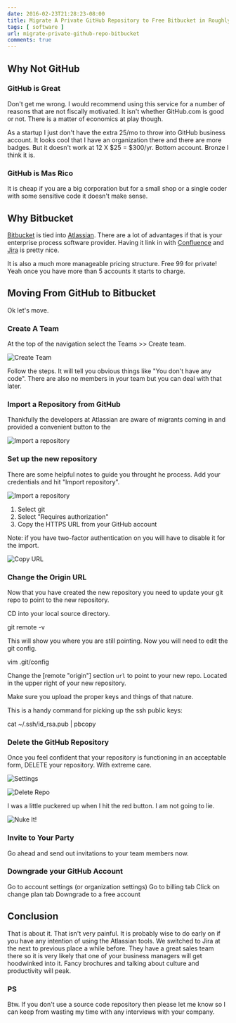 ```yaml
---
date: 2016-02-23T21:28:23-08:00
title: Migrate A Private GitHub Repository to Free Bitbucket in Roughly 7 Easy Steps
tags: [ software ]
url: migrate-private-github-repo-bitbucket
comments: true
---
```


## Why Not GitHub

### GitHub is Great

Don't get me wrong. I would recommend using this service for a number of reasons that are not fiscally motivated. It isn't whether GitHub.com is good or not. There is a matter of economics at play though.

As a startup I just don't have the extra 25/mo to throw into GitHub business account. It looks cool that I have an organization there and there are more badges.  But it doesn't work at 12 X $25 = $300/yr. Bottom account. Bronze I think it is.

### GitHub is Mas Rico

It is cheap if you are a big corporation but for a small shop or a single coder with some sensitive code it doesn't make sense.

## Why Bitbucket

[Bitbucket](https://bitbucket.org/) is tied into [Atlassian](https://www.atlassian.com/software/bitbucket). There are a lot of advantages if that is your enterprise process software provider.  Having it link in with [Confluence](https://www.atlassian.com/software/confluence) and [Jira](https://www.atlassian.com/software/jira) is pretty nice.

It is also a much more manageable pricing structure.  Free 99 for private! Yeah once you have more than 5 accounts it starts to charge.

## Moving From GitHub to Bitbucket

Ok let's move.

### Create A Team

At the top of the navigation select the Teams >> Create team.

![Create Team](/images/github-bitbucket-migration-1.png)

Follow the steps. It will tell you obvious things like "You don't have any code". There are also no members in your team but you can deal with that later.



### Import a Repository from GitHub

Thankfully the developers at Atlassian are aware of migrants coming in and provided a convenient button to the

![Import a repository](/images/github-bitbucket-migration-2.png)

### Set up the new repository

There are some helpful notes to guide you throught he process. Add your credentials and hit "Import repository".

![Import a repository](/images/github-bitbucket-migration-3.png)

1. Select git
2. Select "Requires authorization"
3. Copy the HTTPS URL from your GitHub account

Note: if you have two-factor authentication on you will have to disable it for the import.

![Copy URL](/images/github-bitbucket-migration-4.png)

### Change the Origin URL

Now that you have created the new repository you need to update your git repo to point to the new repository.  

CD into your local source directory.

  git remote -v

This will show you where you are still pointing. Now you will need to edit the git config.

  vim .git/config

Change the [remote "origin"] section `url` to point to your new repo. Located in the upper right of your new repository.

Make sure you upload the proper keys and things of that nature.  

This is a handy command for picking up the ssh public keys:

  cat ~/.ssh/id_rsa.pub | pbcopy

### Delete the GitHub Repository

Once you feel confident that your repository is functioning in an acceptable form, DELETE your repository. With extreme care.

![Settings](/images/github-bitbucket-migration-5.png)

![Delete Repo](/images/github-bitbucket-migration-6.png)

I was a little puckered up when I hit the red button. I am not going to lie.  

![Nuke It!](/images/github-bitbucket-migration-7.png)


### Invite to Your Party

Go ahead and send out invitations to your team members now.  

### Downgrade your GitHub Account

  Go to account settings (or organization settings)
  Go to billing tab
  Click on change plan tab
  Downgrade to a free account

## Conclusion

That is about it.  That isn't very painful. It is probably wise to do early on if you have any intention of using the Atlassian tools.  We switched to Jira at the next to previous place a while before. They have a great sales team there so it is very likely that one of your business managers will get hoodwinked into it. Fancy brochures and talking about culture and productivity will peak.

### PS

Btw. If you don't use a source code repository then please let me know so I can keep from wasting my time with any interviews with your company.
